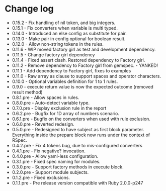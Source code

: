 # Change log

- 0.15.2 - Fix handling of nil token, and big integers.
- 0.15.1 - Fix converters when variable is multi typed.
- 0.14.0 - Introduced an else config as substitute for pair.
- 0.13.0 - Make pair in config optional for boolean result.
- 0.12.0 - Allow non-string tokens in the rules.
- 0.11.6 - WIP moved factory girl as test and development dependency.
- 0.11.5 - Change factory girl dependency
- 0.11.4 - Fixed assert clash. Restored dependency to Factory girl.
- 0.11.2 - Remove dependency to Factory girl from gemspec. - YANKED!
- 0.11.1 - Add dependency to Factory girl, fixes to examples
- 0.11.0 - Raw array as clause to support spaces and operator characters.
- 0.10.0 - Optional variables definition for 1 to 1 rules.
- 0.9.0 - execute return value is now the expected outcome (removed result method)
- 0.8.1.pre - Allow spaces in rules.
- 0.8.0.pre - Auto-detect variable type.
- 0.7.0.pre - Display exclusion rule in the report
- 0.6.2.pre - Bugfix for 1D array of numbers scenario.
- 0.6.1.pre - Bugfix on the converters when used with rule exclusion.
- 0.6.0.pre - Reverted redesign.
- 0.5.0.pre - Redesigned to have subject as first block parameter. Everything inside
the prepare block now runs under the context of RSpec.
- 0.4.2.pre - Fix 4 tokens bug, due to mis-configured converters
- 0.4.1.pre - Fix negative? invocation.
- 0.4.0.pre - Allow yaml-less configuration.
- 0.3.1.pre - Fixed spec naming for modules.
- 0.3.0.pre - Support factory methods in execute block.
- 0.2.0.pre - Support module subjects.
- 0.1.2.pre - Fixed exclusions.
- 0.1.1.pre - Pre release version compatible with Ruby 2.0.0-p247
